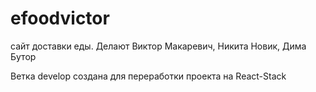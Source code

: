 # efoodvictor
сайт доставки еды. Делают Виктор Макаревич, Никита Новик, Дима Бутор


Ветка develop создана для переработки проекта на React-Stack